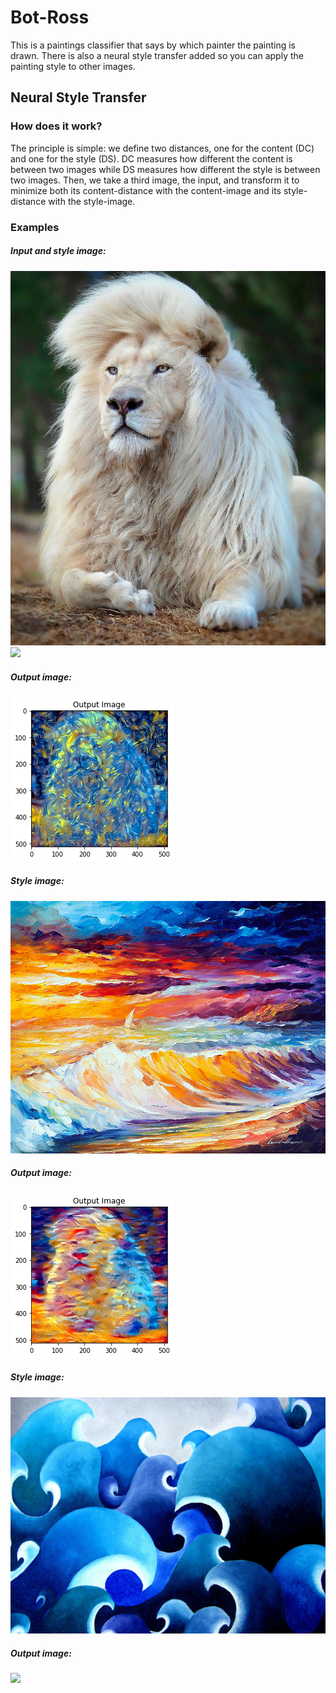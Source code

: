 # Bot-Ross
This is a paintings classifier that says by which painter the painting is drawn. There is also a neural style transfer added so you can apply the painting style to other images.

## Neural Style Transfer
### How does it work?
The principle is simple: we define two distances, one for the content (DC) and one for the style (DS). DC measures how different the content is between two images while DS measures how different the style is between two images. Then, we take a third image, the input, and transform it to minimize both its content-distance with the content-image and its style-distance with the style-image.

### Examples
##### Input and style image:
![](/data/paintings/lion.jpg)
![](/data/paintings/van-gogh-starry-night.png)

##### Output image:
![](/data/output/index.png)

##### Style image:
![](/data/paintings/waves1.jpeg)

##### Output image:
![](/data/output/lion.png)

##### Style image:
![](/data/paintings/ocean.jpg)

##### Output image:
![](/data/output/lion1.png)